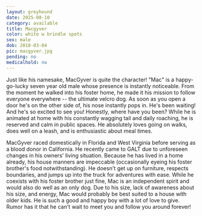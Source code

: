 ```yaml
---
layout: greyhound
date: 2025-08-10
category: available
title: Macgyver
color: white w brindle spots
sex: male
dob: 2018-03-04
pic: macgyver.jpg
pending: no
medicalhold: no
---
```

Just like his namesake, MacGyver is quite the character! "Mac" is a happy-go-lucky seven year old male whose presence is instantly noticeable. From the moment he walked into his foster home, he made it his mission to follow everyone everywhere -- the ultimate velcro dog. As soon as you open a door he's on the other side of, his nose instantly pops in. He's been waiting! And he's so excited to see you! Honestly, where have you been? While he is animated at home with his constantly wagging tail and daily roaching, he is reserved and calm in public spaces. He absolutely loves going on walks, does well on a leash, and is enthusiastic about meal times. 

MacGyver raced domestically in Florida and West Virginia before serving as a blood donor in California. He recently came to GALT due to unforeseen changes in his owners' living situation. Because he has lived in a home already, his house manners are impeccable (occasionally eyeing his foster brother's food notwithstanding). He doesn't get up on furniture, respects boundaries, and jumps up into the truck for adventures with ease. While he coexists with his foster brother just fine, Mac is an independent spirit and would also do well as an only dog. Due to his size, lack of awareness about his size, and energy, Mac would probably be best suited to a house with older kids. He is such a good and happy boy with a lot of love to give. Rumor has it that he can't wait to meet you and follow you around forever!

